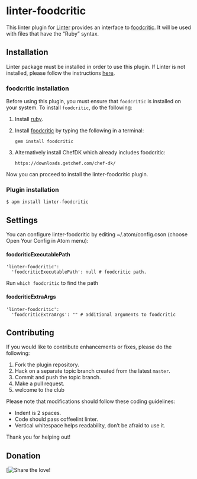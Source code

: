 linter-foodcritic
=========================

This linter plugin for [Linter](https://github.com/AtomLinter/Linter) provides an interface to [foodcritic](https://github.com/AtomLinter/linter-foodcritic). It will be used with files that have the “Ruby” syntax.

## Installation
Linter package must be installed in order to use this plugin. If Linter is not installed, please follow the instructions [here](https://github.com/AtomLinter/Linter).

### foodcritic installation
Before using this plugin, you must ensure that `foodcritic` is installed on your system. To install `foodcritic`, do the following:

1. Install [ruby](https://www.ruby-lang.org/).

2. Install [foodcritic](http://acrmp.github.io/foodcritic/) by typing the following in a terminal:
   ```
   gem install foodcritic
   ```
3. Alternatively install ChefDK which already includes foodcritic:
   ```
   https://downloads.getchef.com/chef-dk/
   ```
Now you can proceed to install the linter-foodcritic plugin.

### Plugin installation
```
$ apm install linter-foodcritic
```

## Settings
You can configure linter-foodcritic by editing ~/.atom/config.cson (choose Open Your Config in Atom menu):

#### foodcriticExecutablePath
```
'linter-foodcritic':
  'foodcriticExecutablePath': null # foodcritic path.
```
Run `which foodcritic` to find the path

#### foodcriticExtraArgs
```
'linter-foodcritic':
  'foodcriticExtraArgs': "" # additional arguments to foodcritic
```

## Contributing
If you would like to contribute enhancements or fixes, please do the following:

1. Fork the plugin repository.
1. Hack on a separate topic branch created from the latest `master`.
1. Commit and push the topic branch.
1. Make a pull request.
1. welcome to the club

Please note that modifications should follow these coding guidelines:

- Indent is 2 spaces.
- Code should pass coffeelint linter.
- Vertical whitespace helps readability, don’t be afraid to use it.

Thank you for helping out!

## Donation
[![Share the love!]()
